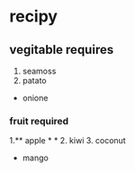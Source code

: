 # recipy
## vegitable requires 
1. seamoss
2. patato
-  onione
### fruit required
1.** apple * *
2. kiwi
3. coconut
- mango
